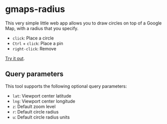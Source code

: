 gmaps-radius
============

This very simple little web app allows you to draw circles on top of a Google Map, with a radius that you specify.

* `click`: Place a circle
* `Ctrl` + `click`: Place a pin
* `right-click`: Remove

[Try it out](//drjam.github.io/gmaps-radius/).

Query parameters
----------------

This tool supports the following optional query parameters:

* `lat`: Viewport center latitude
* `lng`: Viewport center longitude
* `z`: Default zoom level
* `r`: Default circle radius
* `u`: Default circle radius units
